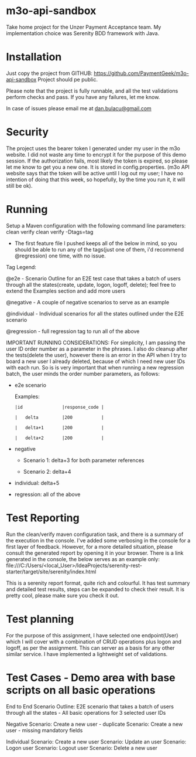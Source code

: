 # m3o-api-sandbox
Take home project for the Unzer Payment Acceptance team. My implementation choice was Serenity BDD framework with Java. 

# Installation
Just copy the project from GITHUB: https://github.com/PaymentGeek/m3o-api-sandbox
Project should pe public. 

Please note that the project is fully runnable, and all the test validations perform checks and pass. If you have any failures, let me know.

In case of issues please email me at dan.bulacu@gmail.com
# Security 

The project uses the bearer token I generated under my user in the m3o website. I did not waste any time to encrypt it for the purpose of this demo session.
If the authorization fails, most likely the token is expired, so please let me know to get you a new one. It is stored in config.properties.
(m3o API website says that the token will be active until I log out my user; I have no intention of doing that this week, so hopefully, by the time you run it,
it will still be ok).

# Running
Setup a Maven configuration with the following command line parameters:
clean verify clean verify -Dtags=tag

* The first feature file I pushed keeps all of the below in mind, so you should be able to run any of the tags(just one of them, i'd recommend @regression) one time, with no issue.

Tag Legend: 

@e2e - Scenario Outline for an E2E test case that takes a batch of users through all the states(create, update, logon, logoff, delete); feel free to extend the
Examples section and add more users 

@negative - A couple of negative scenarios to serve as an example

@individual - Individual scenarios for all the states outlined under the E2E scenario

@regression - full regression tag to run all of the above

IMPORTANT RUNNING CONSIDERATIONS:
For simplicity, I am passing the user ID order number as a parameter in the phrases. I also do cleanup after the tests(delete the user), however there is an 
error in the API when I try to board a new user I already deleted, because of which I need new user IDs with each run. So is is very important that when running a new regression batch, the user minds the order number parameters, as follows:

- e2e scenario

  Examples:

      |id               |response_code |

      |   delta         |200           |

      |   delta+1       |200           |

      |   delta+2       |200           |

- negative 

	- Scenario 1: delta+3 for both parameter references
	
	- Scenario 2: delta+4

- individual: delta+5

- regression: all of the above
	  
# Test Reporting
Run the clean/verify maven configuration task, and there is a summary of the execution in the console. I've added some verbosing in the console
for a first layer of feedback. However, for a more detailed situation, please consult the generated report by opening it
in your browser. There is a link generated in the console, the below serves as an example only:
file:///C:/Users/<local_User>/IdeaProjects/serenity-rest-starter/target/site/serenity/index.html

This is a serenity report format, quite rich and colourful. It has test summary and detailed test results, steps can be expanded to check their result.
It is pretty cool, please make sure you check it out.

# Test planning
For the purpose of this assignment, I have selected one endpoint(User) which I will cover with a combination of CRUD operations plus logon and logoff, as per the assignment.
This can server as a basis for any other similar service.
I have implemented a lightweight set of validations.

# Test Cases - Demo area with base scripts on all basic operations
End to End
Scenario Outline: E2E scenario that takes a batch of users through all the states - All basic operations for 3 selected user IDs

Negative
Scenario: Create a new user - duplicate
Scenario: Create a new user - missing mandatory fields

Individual
Scenario: Create a new user
Scenario: Update an user
Scenario: Logon user
Scenario: Logout user
Scenario: Delete a new user
  